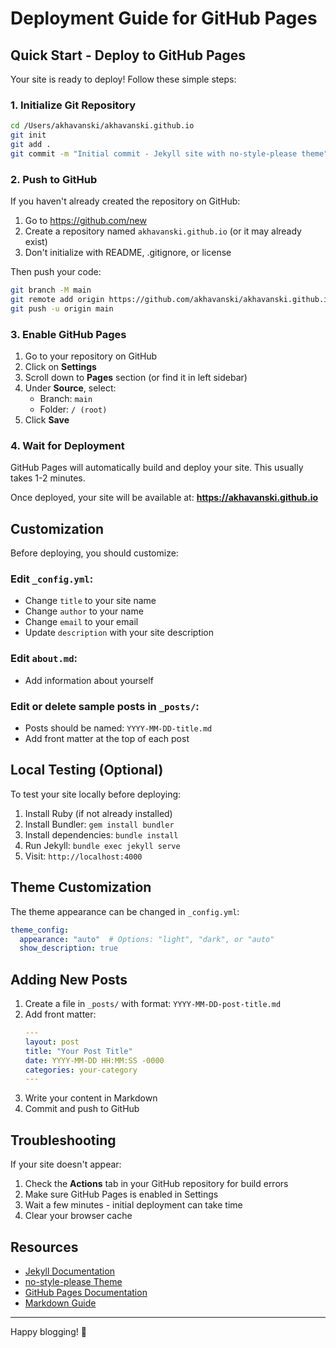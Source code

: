 # Deployment Guide for GitHub Pages

## Quick Start - Deploy to GitHub Pages

Your site is ready to deploy! Follow these simple steps:

### 1. Initialize Git Repository

```bash
cd /Users/akhavanski/akhavanski.github.io
git init
git add .
git commit -m "Initial commit - Jekyll site with no-style-please theme"
```

### 2. Push to GitHub

If you haven't already created the repository on GitHub:

1. Go to https://github.com/new
2. Create a repository named `akhavanski.github.io` (or it may already exist)
3. Don't initialize with README, .gitignore, or license

Then push your code:

```bash
git branch -M main
git remote add origin https://github.com/akhavanski/akhavanski.github.io.git
git push -u origin main
```

### 3. Enable GitHub Pages

1. Go to your repository on GitHub
2. Click on **Settings**
3. Scroll down to **Pages** section (or find it in left sidebar)
4. Under **Source**, select:
   - Branch: `main`
   - Folder: `/ (root)`
5. Click **Save**

### 4. Wait for Deployment

GitHub Pages will automatically build and deploy your site. This usually takes 1-2 minutes.

Once deployed, your site will be available at: **https://akhavanski.github.io**

## Customization

Before deploying, you should customize:

### Edit `_config.yml`:
- Change `title` to your site name
- Change `author` to your name
- Change `email` to your email
- Update `description` with your site description

### Edit `about.md`:
- Add information about yourself

### Edit or delete sample posts in `_posts/`:
- Posts should be named: `YYYY-MM-DD-title.md`
- Add front matter at the top of each post

## Local Testing (Optional)

To test your site locally before deploying:

1. Install Ruby (if not already installed)
2. Install Bundler: `gem install bundler`
3. Install dependencies: `bundle install`
4. Run Jekyll: `bundle exec jekyll serve`
5. Visit: `http://localhost:4000`

## Theme Customization

The theme appearance can be changed in `_config.yml`:

```yaml
theme_config:
  appearance: "auto"  # Options: "light", "dark", or "auto"
  show_description: true
```

## Adding New Posts

1. Create a file in `_posts/` with format: `YYYY-MM-DD-post-title.md`
2. Add front matter:
   ```yaml
   ---
   layout: post
   title: "Your Post Title"
   date: YYYY-MM-DD HH:MM:SS -0000
   categories: your-category
   ---
   ```
3. Write your content in Markdown
4. Commit and push to GitHub

## Troubleshooting

If your site doesn't appear:
1. Check the **Actions** tab in your GitHub repository for build errors
2. Make sure GitHub Pages is enabled in Settings
3. Wait a few minutes - initial deployment can take time
4. Clear your browser cache

## Resources

- [Jekyll Documentation](https://jekyllrb.com/docs/)
- [no-style-please Theme](https://github.com/riggraz/no-style-please)
- [GitHub Pages Documentation](https://docs.github.com/en/pages)
- [Markdown Guide](https://www.markdownguide.org/)

---

Happy blogging! 🚀

